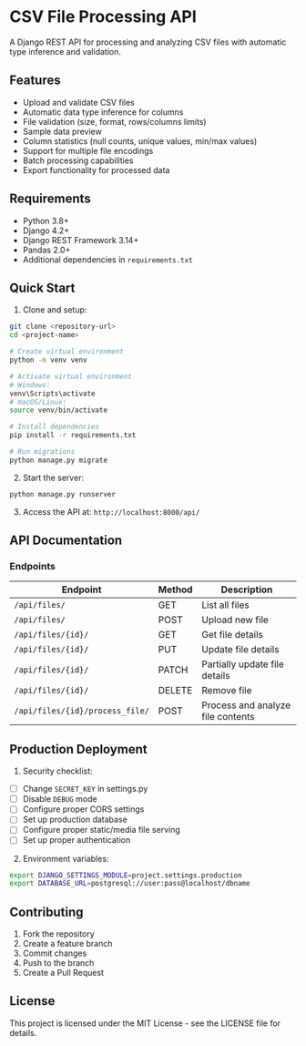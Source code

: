 # CSV File Processing API

A Django REST API for processing and analyzing CSV files with automatic type inference and validation.

## Features

- Upload and validate CSV files
- Automatic data type inference for columns
- File validation (size, format, rows/columns limits)
- Sample data preview
- Column statistics (null counts, unique values, min/max values)
- Support for multiple file encodings
- Batch processing capabilities
- Export functionality for processed data

## Requirements

- Python 3.8+
- Django 4.2+
- Django REST Framework 3.14+
- Pandas 2.0+
- Additional dependencies in `requirements.txt`

## Quick Start

1. Clone and setup:
```bash
git clone <repository-url>
cd <project-name>

# Create virtual environment
python -m venv venv

# Activate virtual environment
# Windows:
venv\Scripts\activate
# macOS/Linux:
source venv/bin/activate

# Install dependencies
pip install -r requirements.txt

# Run migrations
python manage.py migrate
```

2. Start the server:
```bash
python manage.py runserver
```

3. Access the API at: `http://localhost:8000/api/`

## API Documentation

### Endpoints

| Endpoint | Method | Description |
|----------|--------|-------------|
| `/api/files/` | GET | List all files |
| `/api/files/` | POST | Upload new file |
| `/api/files/{id}/` | GET | Get file details |
| `/api/files/{id}/` | PUT | Update file details |
| `/api/files/{id}/` | PATCH | Partially update file details |
| `/api/files/{id}/` | DELETE | Remove file |
| `/api/files/{id}/process_file/` | POST | Process and analyze file contents |

## Production Deployment

1. Security checklist:
- [ ] Change `SECRET_KEY` in settings.py
- [ ] Disable `DEBUG` mode
- [ ] Configure proper CORS settings
- [ ] Set up production database
- [ ] Configure proper static/media file serving
- [ ] Set up proper authentication

2. Environment variables:
```bash
export DJANGO_SETTINGS_MODULE=project.settings.production
export DATABASE_URL=postgresql://user:pass@localhost/dbname
```

## Contributing

1. Fork the repository
2. Create a feature branch
3. Commit changes
4. Push to the branch
5. Create a Pull Request

## License

This project is licensed under the MIT License - see the LICENSE file for details.
